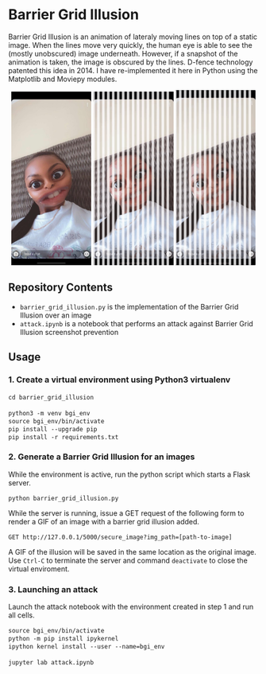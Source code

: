 # Barrier Grid Illusion
Barrier Grid Illusion is an animation of lateraly moving lines on top of a static image. When the lines move very quickly, the human eye is able to see the (mostly unobscured) image underneath. However, if a snapshot of the animation is taken, the image is obscured by the lines. D-fence technology patented this idea in 2014. I have re-implemented it here in Python using the Matplotlib and Moviepy modules.

<p align="middle">
  <img src="example/bgi_original.jpg" width="32%" />
  <img src="example/bgi_original_secure.gif" width="32%" /> 
  <img src="example/bgi_screenshot.png" width="32%" />
</p>

## Repository Contents
- `barrier_grid_illusion.py` is the implementation of the Barrier Grid Illusion over an image
- `attack.ipynb` is a notebook that performs an attack against Barrier Grid Illusion screenshot prevention

## Usage
### 1. Create a virtual environment using Python3 virtualenv
```
cd barrier_grid_illusion

python3 -m venv bgi_env
source bgi_env/bin/activate
pip install --upgrade pip
pip install -r requirements.txt
```

### 2. Generate a Barrier Grid Illusion for an images
While the environment is active, run the python script which starts a Flask server.
```
python barrier_grid_illusion.py
```

While the server is running, issue a GET request of the following form to render a GIF of an image with a barrier grid illusion added. 
```
GET http://127.0.0.1/5000/secure_image?img_path=[path-to-image]
```

A GIF of the illusion will be saved in the same location as the original image. Use `Ctrl-C` to terminate the server and command `deactivate` to close the virtual enviroment.

### 3. Launching an attack
Launch the attack notebook with the environment created in step 1 and run all cells.
```
source bgi_env/bin/activate
python -m pip install ipykernel
ipython kernel install --user --name=bgi_env

jupyter lab attack.ipynb
``` 
